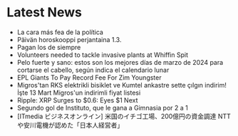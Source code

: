 # Latest News
-  La cara más fea de la política
-  Päivän horoskooppi perjantaina 1.3.
-  Pagan los de siempre
-  Volunteers needed to tackle invasive plants at Whiffin Spit
-  Pelo fuerte y sano: estos son los mejores días de marzo de 2024 para cortarse el cabello, según indica el calendario lunar
-  EPL Giants To Pay Record Fee For Zim Youngster
-  Migros'tan RKS elektrikli bisiklet ve Kumtel ankastre sette çılgın indirim! İşte 13 Mart Migros'un indirimli fiyat listesi
-  Ripple: XRP Surges to $0.6: Eyes $1 Next
-  Segundo gol de Instituto, que le gana a Gimnasia por 2 a 1
-  [ITmedia ビジネスオンライン] 米国のイチゴ工場、200億円の資金調達 NTTや安川電機が認めた「日本人経営者」
